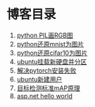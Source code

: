# 博客目录

1. [python PIL画RGB图](content/python-PIL画RGB图.md)<br/>
1. [python还原mnist为图片](content/python还原mnist为图片.md)<br/>
1. [python还原cifar10为图片](content/python还原cifar10为图片.md)<br/>
1. [ubuntu挂载新硬盘并分区](content/ubuntu挂载新硬盘并分区.md)<br/>
1. [解决pytorch安装失败](content/解决pytorch安装失败.md)<br/>
1. [ubuntu新建用户](content/ubuntu新建用户.md)<br/>
1. [目标检测标准mAP原理](content/20201128目标检测标准mAP原理.md)<br/>
1. [asp.net hello world](content/20210909dotnet-helloworld.md)<br/>
